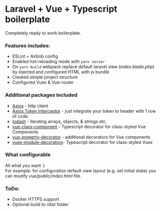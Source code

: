 # Laravel + Vue + Typescript boilerplate

Completely ready to work boilerplate.

### Features includes:
* ESLint + Airbnb config
* Enabled hot-reloading mode with `yarn server`
* On `yarn build` webpack replace default laravel view (*index.blade.php*) by injected and configured HTML with js bundle
* Created simple project structure
* Configured Vuex & Vue-router

### Additional packages included
* [Axios](https://github.com/axios/axios) - http client
* [Axios Token Interceptor](https://github.com/sandrinodimattia/axios-token-interceptor) - just integrate your token to header with 1 row of code
* [lodash](https://github.com/lodash/lodash) - iterating arrays, objects, & strings etc.
* [vue-class-component](https://github.com/vuejs/vue-class-component) - Typescript decorator for class-styled Vue Components
* [vue-property-decorator](https://github.com/kaorun343/vue-property-decorator) - additional decorators for Vue components
* [vuex-module-decorators](https://github.com/championswimmer/vuex-module-decorators)- Typescript decorator for class-styled Vuex

### What configurable

All what you want :)\
For example: for configuration default view layout (e.g. set initial state) you can modify *vue/public/index.html* file.

### ToDo:
* Docker HTTPS support
* Optional build to /dist folder
